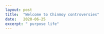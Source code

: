```yaml
---
layout: post
title:  "Welcome to Chinmoy controversies"
date:   2020-06-25
excerpt: " purpose life"
---
```

